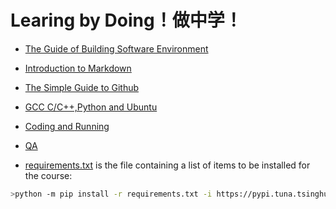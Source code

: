 
# Learing by Doing！做中学！

* [The Guide of  Building Software Environment](./BuildingSoftwareEnvironment.md)

* [Introduction to Markdown](./Introduction2Markdown.md) 

* [The Simple Guide to Github](./TheSimpleGuide2Github.md) 

* [GCC C/C++,Python and Ubuntu](./Ubuntu-Python-C-Chinese.md) 

* [Coding and Running](./CodingRunning.md/)

* [QA](./QA.md) 

* [requirements.txt](./requirements.txt) is the file containing a list of items to be installed for the course:

```bash 
>python -m pip install -r requirements.txt -i https://pypi.tuna.tsinghua.edu.cn/simple
```